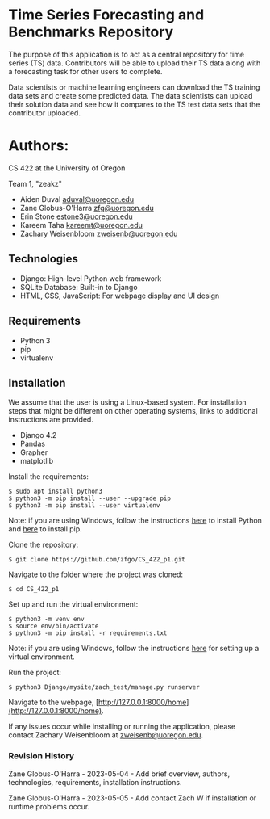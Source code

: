 # Time Series Forecasting and Benchmarks Repository

The purpose of this application is to act as a central repository for time series (TS) data. 
Contributors will be able to upload their TS data along with a forecasting task for other users 
to complete. 

Data scientists or machine learning engineers can download the TS training data sets and 
create some predicted data. The data scientists can upload their solution data and see how it 
compares to the TS test data sets that the contributor uploaded.

# Authors: 

CS 422 at the University of Oregon 

Team 1, "zeakz"

* Aiden Duval <aduval@uoregon.edu>
* Zane Globus-O'Harra <zfg@uoregon.edu>
* Erin Stone <estone3@uoregon.edu>
* Kareem Taha <kareemt@uoregon.edu>
* Zachary Weisenbloom <zweisenb@uoregon.edu>

## Technologies

* Django: High-level Python web framework
* SQLite Database: Built-in to Django
* HTML, CSS, JavaScript: For webpage display and UI design

## Requirements 

* Python 3
* pip
* virtualenv

## Installation

We assume that the user is using a Linux-based system. For installation steps that might be
different on other operating systems, links to additional instructions are provided.

* Django 4.2
* Pandas
* Grapher
* matplotlib

Install the requirements:

```
$ sudo apt install python3
$ python3 -m pip install --user --upgrade pip
$ python3 -m pip install --user virtualenv
```

Note: if you are using Windows, follow the instructions [here](https://www.python.org/downloads/) 
to install Python and [here](https://pip.pypa.io/en/stable/installation/) to install pip.

Clone the repository:

```
$ git clone https://github.com/zfgo/CS_422_p1.git
```

Navigate to the folder where the project was cloned:

```
$ cd CS_422_p1
```

Set up and run the virtual environment:

```
$ python3 -m venv env 
$ source env/bin/activate
$ python3 -m pip install -r requirements.txt
```

Note: if you are using Windows, follow the instructions 
[here](https://packaging.python.org/en/latest/guides/installing-using-pip-and-virtual-environments/) 
for setting up a virtual environment.

Run the project:

```
$ python3 Django/mysite/zach_test/manage.py runserver
```

Navigate to the webpage,
[http://127.0.0.1:8000/home](http://127.0.0.1:8000/home).

If any issues occur while installing or running the application, please
contact Zachary Weisenbloom at <zweisenb@uoregon.edu>.


### Revision History

Zane Globus-O'Harra - 2023-05-04 - Add brief overview, authors,
technologies, requirements, installation instructions.

Zane Globus-O'Harra - 2023-05-05 - Add contact Zach W if installation or
runtime problems occur.
